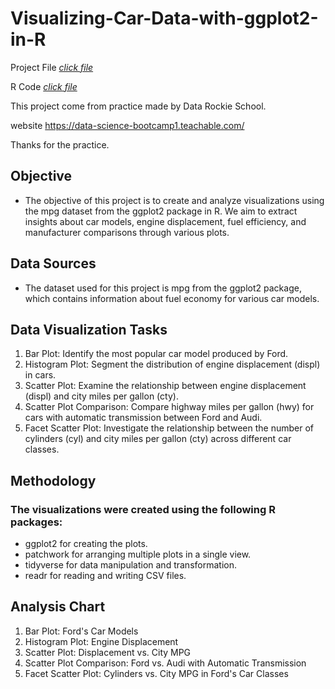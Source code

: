 
# Visualizing-Car-Data-with-ggplot2-in-R

Project File [_click file_](https://github.com/tamakuku/data-science-bootcamp9/blob/main/Portfolio-Project/R-Data-Visualization/Visualizing-Car-Data-with-ggplot2-in-R/Visualizing%20Car%20Data%20with%20ggplot2%20in%20R.pdf)

R Code [_click file_](https://github.com/tamakuku/data-science-bootcamp9/blob/main/Portfolio-Project/R-Data-Visualization/Visualizing-Car-Data-with-ggplot2-in-R/Visualizing-Car-Data-with-ggplot2.R)

This project come from practice made by Data Rockie School.

website https://data-science-bootcamp1.teachable.com/

Thanks for the practice.

## Objective
- The objective of this project is to create and analyze visualizations using the mpg dataset from the ggplot2 package in R. We aim to extract insights about car models, engine displacement, fuel efficiency, and manufacturer comparisons through various plots.

## Data Sources
- The dataset used for this project is mpg from the ggplot2 package, which contains information about fuel economy for various car models.

## Data Visualization Tasks
1. Bar Plot: Identify the most popular car model produced by Ford.
2. Histogram Plot: Segment the distribution of engine displacement (displ) in cars.
3. Scatter Plot: Examine the relationship between engine displacement (displ) and city miles per gallon (cty).
4. Scatter Plot Comparison: Compare highway miles per gallon (hwy) for cars with automatic transmission between Ford and Audi.
5. Facet Scatter Plot: Investigate the relationship between the number of cylinders (cyl) and city miles per gallon (cty) across different car classes.

## Methodology
### The visualizations were created using the following R packages:
- ggplot2 for creating the plots.
- patchwork for arranging multiple plots in a single view.
- tidyverse for data manipulation and transformation.
- readr for reading and writing CSV files.

## Analysis Chart
1. Bar Plot: Ford's Car Models
2. Histogram Plot: Engine Displacement
3. Scatter Plot: Displacement vs. City MPG
4. Scatter Plot Comparison: Ford vs. Audi with Automatic Transmission
5. Facet Scatter Plot: Cylinders vs. City MPG in Ford's Car Classes
